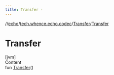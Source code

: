 ```yaml
---
title: Transfer -
---
```

//[echo](../../index.md)/[tech.whence.echo.codec](../index.md)/[Transfer](index.md)/[Transfer](-transfer.md)



# Transfer  
[jvm]  
Content  
fun [Transfer](-transfer.md)()  



